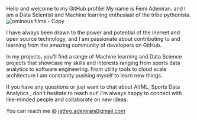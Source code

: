 Hello and welcome to my GitHub profile! My name is Femi Adeniran. and I am a Data Scientist and Machine learning enthusiast of the tribe pythonista.
![ominous films - Copy](https://github.com/phenomenon0/phenomenon0/assets/66181395/5f01b0dc-0f17-46aa-8e5f-c39b14e1e376)

I have always been drawn to the power and potential of  the inernet and open source technology, and I am passionate about contributing to and learning from the amazing community of developers on GitHub.

In my projects, you'll find a range of Machine learning and Data Science projects that showcase my skills and interests ranging from sports data analytics to software engineering.
From utility tools to cloud scale architecture I am constantly pushing myself to learn new things.

If you have any questions or just want to chat about AI/ML, Sports Data Analytics , don't hesitate to reach out! I'm always happy to connect with like-minded people and collaborate on new ideas.

You can reach me @ jethro.adeniran@gmail.com

